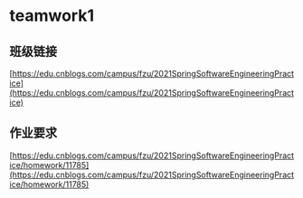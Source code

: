 # teamwork1

## 班级链接

[https://edu.cnblogs.com/campus/fzu/2021SpringSoftwareEngineeringPractice](https://edu.cnblogs.com/campus/fzu/2021SpringSoftwareEngineeringPractice)

## 作业要求

[https://edu.cnblogs.com/campus/fzu/2021SpringSoftwareEngineeringPractice/homework/11785](https://edu.cnblogs.com/campus/fzu/2021SpringSoftwareEngineeringPractice/homework/11785)